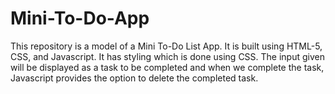 # Mini-To-Do-App

This repository is a model of a Mini To-Do List App.
It is built using HTML-5, CSS, and Javascript. 
It  has styling which is done using CSS.
The input given will be displayed as a task to be completed and when we complete the task, Javascript provides the option to delete the completed task.

